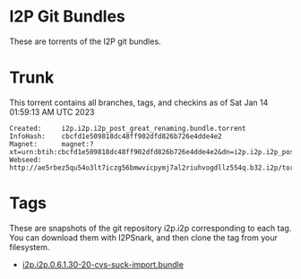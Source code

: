 I2P Git Bundles
===============

These are torrents of the I2P git bundles.

Trunk
=====

This torrent contains all branches, tags, and checkins as of Sat Jan 14 01:59:13 AM UTC 2023

```
Created:     i2p.i2p.i2p_post_great_renaming.bundle.torrent
InfoHash:    cbcfd1e509818dc48ff902dfd826b726e4dde4e2
Magnet:      magnet:?xt=urn:btih:cbcfd1e509818dc48ff902dfd826b726e4dde4e2&dn=i2p.i2p.i2p_post_great_renaming.bundle&tr=http://w7tpbzncbcocrqtwwm3nezhnnsw4ozadvi2hmvzdhrqzfxfum7wa.b32.i2p/a
Webseed:     http://ae5rbez5qu54o3lt7iczg56bmwvicpymj7al2riuhvogdllz554q.b32.i2p/torrent/i2p.i2p.i2p_post_great_renaming.bundle
```

Tags
====

These are snapshots of the git repository i2p.i2p corresponding to each tag.
You can download them with I2PSnark, and then clone the tag from your filesystem.


 - [i2p.i2p.0.6.1.30-20-cvs-suck-import.bundle](/torrent/i2p.i2p.0.6.1.30-20-cvs-suck-import.bundle.torrent)
```
